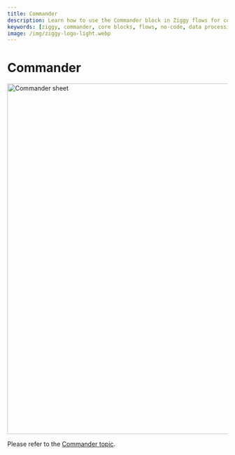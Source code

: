```yaml
---
title: Commander
description: Learn how to use the Commander block in Ziggy flows for command execution and control. Complete guide with examples and configuration options.
keywords: [ziggy, commander, core blocks, flows, no-code, data processing]
image: /img/ziggy-logo-light.webp
---
```


# Commander 

<img src="/img/flows/commander/commander.png" alt="Commander sheet" width="800" />

Please refer to the [Commander topic](/user-guide/editor/Commander).
